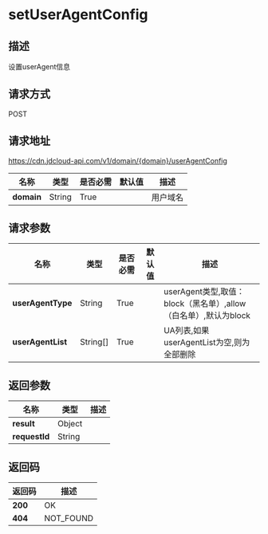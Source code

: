 # setUserAgentConfig


## 描述
设置userAgent信息

## 请求方式
POST

## 请求地址
https://cdn.jdcloud-api.com/v1/domain/{domain}/userAgentConfig

|名称|类型|是否必需|默认值|描述|
|---|---|---|---|---|
|**domain**|String|True| |用户域名|

## 请求参数
|名称|类型|是否必需|默认值|描述|
|---|---|---|---|---|
|**userAgentType**|String|True| |userAgent类型,取值：block（黑名单）,allow（白名单）,默认为block|
|**userAgentList**|String[]|True| |UA列表,如果userAgentList为空,则为全部删除|


## 返回参数
|名称|类型|描述|
|---|---|---|
|**result**|Object| |
|**requestId**|String| |


## 返回码
|返回码|描述|
|---|---|
|**200**|OK|
|**404**|NOT_FOUND|
